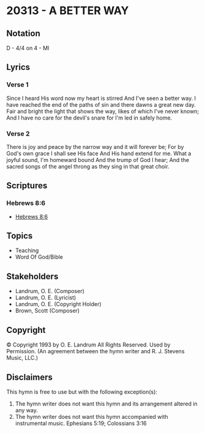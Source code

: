 # 20313 - A BETTER WAY

## Notation

D - 4/4 on 4 - MI

## Lyrics

### Verse 1

Since I heard His word now my heart is stirred And I've seen a better way. I have reached the end of the paths of sin and there dawns a great new day. Fair and bright the light that shows the way, likes of which I've never known; And I have no care for the devil's snare for I'm led in safely home. 

### Verse 2

There is joy and peace by the narrow way and it will forever be; For by God's own grace I shall see His face And His hand extend for me. What a joyful sound, I'm homeward  bound And the trump of God I hear; And the sacred songs of the angel throng as they sing in that great choir. 


## Scriptures

### Hebrews 8:6

- [Hebrews 8:6](https://www.biblegateway.com/passage/?search=Hebrews%208%3A6)


## Topics

- Teaching
- Word Of God/Bible

## Stakeholders

- Landrum, O. E. (Composer)
- Landrum, O. E. (Lyricist)
- Landrum, O. E. (Copyright Holder)
- Brown, Scott (Composer)

## Copyright

© Copyright 1993 by O. E. Landrum  All Rights Reserved. Used by Permission.
(An agreement between the hymn writer and R. J. Stevens Music, LLC.)

## Disclaimers

This hymn is free to use but with the following exception(s):
1. The hymn writer does not want this hymn and its arrangement altered in any way.
2. The hymn writer does not want this hymn accompanied with instrumental music.
Ephesians 5:19; Colossians 3:16

